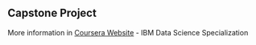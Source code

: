 Capstone Project
--------------------------

More information in [Coursera Website](https://www.coursera.org/) - IBM Data Science Specialization
